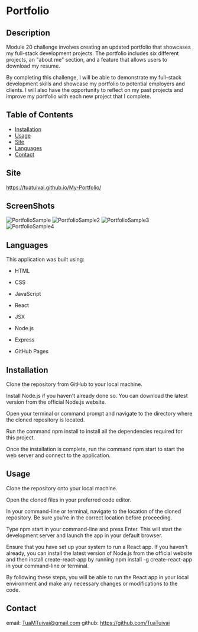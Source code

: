 # Portfolio

## Description
Module 20 challenge involves creating an updated portfolio that showcases my full-stack development projects. The portfolio includes six different projects, an "about me" section, and a feature that allows users to download my resume.

By completing this challenge, I will be able to demonstrate my full-stack development skills and showcase my portfolio to potential employers and clients. I will also have the opportunity to reflect on my past projects and improve my portfolio with each new project that I complete.
## Table of Contents

- [Installation](#installation)
- [Usage](#usage)
- [Site](#site)
- [Languages](#languages)
- [Contact](#contact)

## Site
https://tuatuivai.github.io/My-Portfolio/

## ScreenShots
![PortfolioSample](https://user-images.githubusercontent.com/110849412/228330351-8f3464db-d33d-43c5-8ee9-5b2b4f6b89ce.png)
![PortfolioSample2](https://user-images.githubusercontent.com/110849412/228330974-ae946dbf-d13e-460a-8a5c-df7e8482f71c.png)
![PortfolioSample3](https://user-images.githubusercontent.com/110849412/228331135-4cdb245a-ce8d-4c8f-a4cc-f19fb840590f.png)
![PortfolioSample4](https://user-images.githubusercontent.com/110849412/228331169-adb56435-d5c4-4775-a7a3-4806e4a012dd.png)

## Languages
This application was built using:
* HTML

* CSS

* JavaScript

* React

* JSX

* Node.js

* Express

* GitHub Pages

## Installation
Clone the repository from GitHub to your local machine.

Install Node.js if you haven't already done so. You can download the latest version from the official Node.js website.

Open your terminal or command prompt and navigate to the directory where the cloned repository is located.

Run the command npm install to install all the dependencies required for this project.

Once the installation is complete, run the command npm start to start the web server and connect to the application.

## Usage
Clone the repository onto your local machine.

Open the cloned files in your preferred code editor.

In your command-line or terminal, navigate to the location of the cloned repository. Be sure you're in the correct location before proceeding.

Type npm start in your command-line and press Enter. This will start the development server and launch the app in your default browser.

Ensure that you have set up your system to run a React app. If you haven't already, you can install the latest version of Node.js from the official website and then install create-react-app by running npm install -g create-react-app in your command-line or terminal.

By following these steps, you will be able to run the React app in your local environment and make any necessary changes or modifications to the code.

## Contact
email: TuaMTuivai@gmail.com
github: https://github.com/TuaTuivai
